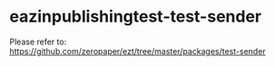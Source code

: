 # eazinpublishingtest-test-sender

Please refer to:
https://github.com/zeropaper/ezt/tree/master/packages/test-sender